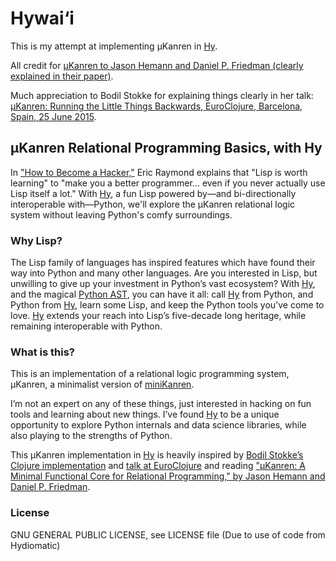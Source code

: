# Hywai‘i

This is my attempt at implementing μKanren in [Hy].

All credit for [μKanren to Jason Hemann and Daniel P. Friedman (clearly explained in their paper)][muKanren paper].

Much appreciation to Bodil Stokke for explaining things clearly in her talk:
[μKanren: Running the Little Things Backwards, EuroClojure, Barcelona, Spain, 25 June 2015][talk at EuroClojure].

## μKanren Relational Programming Basics, with Hy
In ["How to Become a Hacker,"][hacker-howto] Eric Raymond explains that "Lisp is worth learning" to "make you a better programmer... even if you never actually use Lisp itself a lot." With [Hy], a fun Lisp powered by—and bi-directionally interoperable with—Python, we'll explore the μKanren relational logic system without leaving Python's comfy surroundings.

### Why Lisp?
The Lisp family of languages has inspired features which have found their way into Python and many other languages. Are you interested in Lisp, but unwilling to give up your investment in Python’s vast ecosystem? With [Hy], and the magical [Python AST], you can have it all: call [Hy] from Python, and Python from [Hy], learn some Lisp, and keep the Python tools you’ve come to love. [Hy] extends your reach into Lisp’s five-decade long heritage, while remaining interoperable with Python.

### What is this?
This is an implementation of a relational logic programming system, μKanren, a minimalist version of [miniKanren].

I’m not an expert on any of these things, just interested in hacking on fun tools and learning about new things. I’ve found [Hy] to be a unique opportunity to explore Python internals and data science libraries, while also playing to the strengths of Python.

This μKanren implementation in [Hy] is heavily inspired by [Bodil Stokke’s Clojure implementation] and [talk at EuroClojure] and reading ["μKanren: A Minimal Functional Core for Relational Programming," by Jason Hemann and Daniel P. Friedman][muKanren paper].

### License
GNU GENERAL PUBLIC LICENSE, see LICENSE file
(Due to use of code from Hydiomatic)

[hacker-howto]: http://www.catb.org/esr/faqs/hacker-howto.html
[Hy]: http://hylang.org
[Python AST]: https://docs.python.org/3.5/library/ast.html
[miniKanren]: http://minikanren.org
[Bodil Stokke’s Clojure implementation]: https://github.com/bodil/microkanrens/blob/master/mk.clj
[talk at EuroClojure]: https://www.youtube.com/watch?v=2e8VFSSNORg
[muKanren paper]: http://webyrd.net/scheme-2013/papers/HemannMuKanren2013.pdf